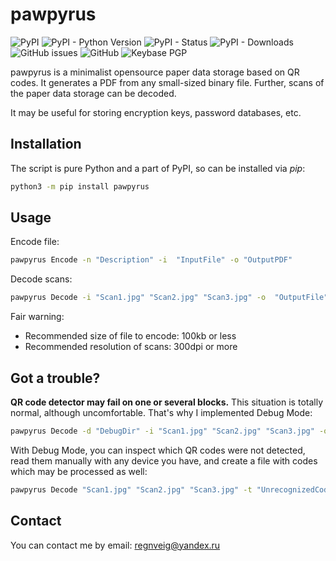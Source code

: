 # pawpyrus

![PyPI](https://img.shields.io/pypi/v/pawpyrus?style=flat-square)
![PyPI - Python Version](https://img.shields.io/pypi/pyversions/pawpyrus?style=flat-square)
![PyPI - Status](https://img.shields.io/pypi/status/pawpyrus?style=flat-square)
![PyPI - Downloads](https://img.shields.io/pypi/dm/pawpyrus?style=flat-square)
![GitHub issues](https://img.shields.io/github/issues/regnveig/pawpyrus?style=flat-square)
![GitHub](https://img.shields.io/github/license/regnveig/pawpyrus?style=flat-square)
![Keybase PGP](https://img.shields.io/keybase/pgp/regnveig?style=flat-square)

pawpyrus is a minimalist opensource paper data storage based on QR codes.
It generates a PDF from any small-sized binary file.
Further, scans of the paper data storage can be decoded.

It may be useful for storing encryption keys, password databases, etc.

## Installation

The script is pure Python and a part of PyPI, so can be installed via *pip*:

```bash
python3 -m pip install pawpyrus
```

## Usage

Encode file:

```bash
pawpyrus Encode -n "Description" -i  "InputFile" -o "OutputPDF"
```

Decode scans:

```bash
pawpyrus Decode -i "Scan1.jpg" "Scan2.jpg" "Scan3.jpg" -o  "OutputFile"
```

Fair warning:

* Recommended size of file to encode: 100kb or less
* Recommended resolution of scans: 300dpi or more

## Got a trouble?

**QR code detector may fail on one or several blocks.**
This situation is totally normal, although uncomfortable.
That's why I implemented Debug Mode:

```bash
pawpyrus Decode -d "DebugDir" -i "Scan1.jpg" "Scan2.jpg" "Scan3.jpg" -o  "OutputFile"
```

With Debug Mode, you can inspect which QR codes were not detected, read them manually with any device you have, and create a file with codes which may be processed as well:

```bash
pawpyrus Decode "Scan1.jpg" "Scan2.jpg" "Scan3.jpg" -t "UnrecognizedCodes.txt" -o "OutputFile"
```

## Contact

You can contact me by email: [regnveig@yandex.ru](mailto:regnveig@yandex.ru)
